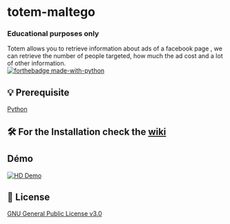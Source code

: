 # totem-maltego
### Educational purposes only
Totem allows you to retrieve information about ads of a facebook page , we can retrieve the number of people targeted, how much the ad cost and a lot of other information.   
[![forthebadge made-with-python](http://ForTheBadge.com/images/badges/made-with-python.svg)](https://www.python.org/)

## 💡 Prerequisite
   [Python](https://www.python.org/downloads/release/python-370/)
## 🛠️ For the Installation check the [wiki](https://github.com/megadose/totem-maltego/wiki/Installation)  
## Démo  
[![HD Demo](https://i.giphy.com/media/RLtpgYFjdX5QjLFik2/source.gif)](https://github.com/megadose/gif-demo/raw/master/opti.mp4)

## 📝 License
[GNU General Public License v3.0](https://www.gnu.org/licenses/gpl-3.0.fr.html)
